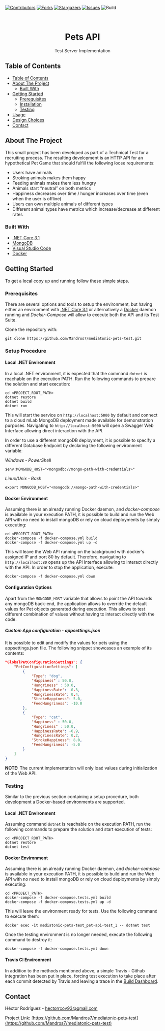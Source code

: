 [![Contributors][contributors-shield]][contributors-url]
[![Forks][forks-shield]][forks-url]
[![Stargazers][stars-shield]][stars-url]
[![Issues][issues-shield]][issues-url]
![Build][build-shield]

<!-- PROJECT LOGO -->
<br />
<p align="center">
  <h1 align="center">Pets API</h1>

  <p align="center">
    Test Server Implementation
    <br />
  </p>
</p>



<!-- TABLE OF CONTENTS -->
## Table of Contents

- [Table of Contents](#table-of-contents)
- [About The Project](#about-the-project)
  - [Built With](#built-with)
- [Getting Started](#getting-started)
  - [Prerequisites](#prerequisites)
  - [Installation](#installation)
  - [Testing](#testing)
- [Usage](#usage)
- [Design Choices](#design)
- [Contact](#contact)



<!-- ABOUT THE PROJECT -->
## About The Project

This small project has been developed as part of a Technical Test for a recruiting process. The resulting development is an HTTP API for an hypothetical Pet Game that should fulfill the following loose requirements:

 - Users have animals 
 - Stroking animals makes them happy 
 - Feeding animals makes them less hungry 
 - Animals start “neutral” on both metrics
 - Happiness decreases over time / hunger increases over time (even when the user is offline) 
 - Users can own multiple animals of different types 
 - Different animal types have metrics which increase/decrease at different rates

### Built With

* [.NET Core 3.1](https://dotnet.microsoft.com/)
* [MongoDB](https://www.mongodb.com)
* [Visual Studio Code](https://code.visualstudio.com/)
* [Docker](https://docker.com)

<!-- GETTING STARTED -->
## Getting Started

To get a local copy up and running follow these simple steps.

### Prerequisites

There are several options and tools to setup the environment, but having either an environment with [.NET Core 3.1](https://dotnet.microsoft.com/) or alternatively a  [Docker](https://docker.com) daemon running and *Docker-Compose* will allow to execute both the API and its Test Suite.

Clone the repository with:

    git clone https://github.com/Mandros7/mediatonic-pets-test.git

### Setup Procedure

#### Local .NET Environment

In a local .NET environment, it is expected that the command `dotnet` is reachable on the execution PATH. Run the following commands to prepare the solution and start execution:

    cd <PROJECT_ROOT_PATH>
    dotnet restore
    dotnet build
    dotnet run
    
This will start the service on `http://localhost:5000` by default and connect to a cloud mLab MongoDB deployment made available for demonstration purposes. Navigating to `http://localhost:5000` will open a Swagger Web Interface allowing direct interaction with the API.

In order to use a different mongoDB deployment, it is possible to specify a different Database Endpoint by declaring the following environment variable:

*Windows - PowerShell*

    $env:MONGODB_HOST="<mongodb://mongo-path-with-credentials>"

*Linux/Unix - Bash*

    export MONGODB_HOST="<mongodb://mongo-path-with-credentials>"

#### Docker Environment
Assuming there is an already running Docker daemon, and *docker-compose* is available in your execution PATH, it is possible to build and run the Web API with no need to install mongoDB or rely on cloud deployments by simply executing:

    cd <PROJECT_ROOT_PATH>
    docker-compose -f docker-compose.yml build
    docker-compose -f docker-compose.yml up -d

This will leave the Web API running on the background with docker's assigned IP and port 80 by default. Therefore, navigating to `http://localhost:80` opens up the API Interface allowing to interact directly with the API. In order to stop the application, execute:

    docker-compose -f docker-compose.yml down

#### Configuration Options

Apart from the `MONGODB_HOST` variable that allows to point the API towards any mongoDB back-end, the application allows to override the default values for Pet objects generated during execution. This allows to test different combination of values without having to interact directly with the code. 

##### Custom App configuration - appsettings.json

It is possible to edit and modify the values for pets using the appsettings.json file. The following snippet showcases an example of its contents:
```json
"GlobalPetConfigurationSettings": {
	"PetConfigurationSettings": [
		{
			"Type": "dog",
			"Happiness" : 50.0,
			"Hungriness" : 50.0,
			"HappinessRate": -0.3,
			"HungrinessRate": 0.4,
			"StrokeHappiness": 5.0,
			"FeedHungriness": -10.0
		},
		{
			"Type": "cat",
			"Happiness" : 50.0,
			"Hungriness" : 50.0,
			"HappinessRate": -0.9,
			"HungrinessRate": 0.2,
			"StrokeHappiness": 8.0,
			"FeedHungriness": -5.0
		}
	]
}
```
**NOTE:** The current implementation will only load values during initialization of the Web API.

### Testing

Similar to the previous section containing a setup procedure, both development a Docker-based environments are supported. 

#### Local .NET Environment

Assuming command `dotnet` is reachable on the execution PATH, run the following commands to prepare the solution and start execution of tests:

    cd <PROJECT_ROOT_PATH>
    dotnet restore
    dotnet test
    
#### Docker Environment
Assuming there is an already running Docker daemon, and *docker-compose* is available in your execution PATH, it is possible to build and run the Web API with no need to install mongoDB or rely on cloud deployments by simply executing:

    cd <PROJECT_PATH>
    docker-compose -f docker-compose.tests.yml build
    docker-compose -f docker-compose.tests.yml up -d
    
This will leave the environment ready for tests. Use the following command to execute them:

    docker exec -it mediatonic-pets-test_pet-api-test_1 -- dotnet test
Once the testing environment is no longer needed, execute the following command to destroy it:

    docker-compose -f docker-compose.tests.yml down

#### Travis CI Environment

In addition to the methods mentioned above, a simple Travis - Github integration has been put in place, forcing test execution to take place after each commit detected by Travis and leaving a trace in the [Build Dashboard](https://travis-ci.com/github/Mandros7/mediatonic-pets-test).

<!-- CONTACT -->
## Contact

Héctor Rodríguez - hectorrcov93@gmail.com

Project Link: [https://github.com/Mandros7/mediatonic-pets-test](https://github.com/Mandros7/mediatonic-pets-test)

<!-- MARKDOWN LINKS & IMAGES -->
<!-- https://www.markdownguide.org/basic-syntax/#reference-style-links -->
[contributors-shield]: https://img.shields.io/github/contributors/Mandros7/mediatonic-pets-test.svg?style=flat-square
[contributors-url]: https://github.com/Mandros7/mediatonic-pets-test/graphs/contributors
[forks-shield]: https://img.shields.io/github/forks/Mandros7/mediatonic-pets-test.svg?style=flat-square
[forks-url]: https://github.com/Mandros7/mediatonic-pets-test/network/members
[stars-shield]: https://img.shields.io/github/stars/Mandros7/mediatonic-pets-test.svg?style=flat-square
[stars-url]: https://github.com/Mandros7/mediatonic-pets-test/stargazers
[issues-shield]: https://img.shields.io/github/issues/Mandros7/mediatonic-pets-test.svg?style=flat-square
[issues-url]: https://github.com/Mandros7/mediatonic-pets-test/issues
[build-shield]: https://www.travis-ci.com/Mandros7/mediatonic-pets-test.svg?branch=master
